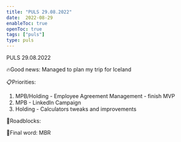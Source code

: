 ```yaml
---
title: "PULS 29.08.2022"
date:  2022-08-29
enableToc: true
openToc: true
tags: ["puls"]
type: puls
---
```


PULS  29.08.2022

🔥Good news:
Managed to plan my trip for Iceland

📋Priorities:
1. MPB/Holding - Employee Agreement Management - finish MVP
2. MPB - LinkedIn Campaign
3. Holding - Calculators tweaks and improvements

🛑Roadblocks:

🧠Final word:
MBR
